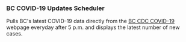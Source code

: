 ### BC COVID-19 Updates Scheduler

Pulls BC's latest COVID-19 data directly from the [BC CDC COVID-19](http://www.bccdc.ca/health-info/diseases-conditions/covid-19/data) webpage everyday after 5 p.m. and displays the latest number of new cases.

